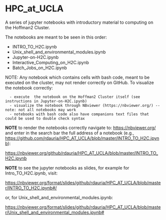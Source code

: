 # HPC_at_UCLA
A series of jupyter notebooks with introductory material to computing on the Hoffman2 Cluster.

The notebooks are meant to be seen in this order:

- INTRO_TO_H2C.ipynb
- Unix_shell_and_environmental_modules.ipynb
- Jupyter-on-H2C.ipynb
- Interactive_Computing_on_H2C.ipynb
- Batch_Jobs_on_H2C.ipynb

NOTE: Any notebook which contains cells with bash code, meant to be executed on the cluster, may not render correctly on GitHub. To visualize the notebook correctly:

      - execute  the notebook on the Hoffman2 Cluster itself (see instructions in Jupyter-on-H2C.ipynb)
      - visualize the notebook through NBviewer (https://nbviewer.org/) -- note: not all notebooks may work
      - notebooks with bash code also have companions text files that could be used to double check syntax  

**NOTE** to render the notebooks correctly navigate to: https://nbviewer.org/ and enter in the search bar the full address of a notebook (e.g., https://github.com/rdauria/HPC_AT_UCLA/blob/master/INTRO_TO_H2C.ipynb):

https://nbviewer.org/github/rdauria/HPC_AT_UCLA/blob/master/INTRO_TO_H2C.ipynb

**NOTE** to see the jupyter notebooks as slides, for example for Intro_TO_H2C.ipynb, visit:

https://nbviewer.org/format/slides/github/rdauria/HPC_AT_UCLA/blob/master/INTRO_TO_H2C.ipynb#/

or, for Unix_shell_and_environmental_modules.ipynb:

https://nbviewer.org/format/slides/github/rdauria/HPC_AT_UCLA/blob/master/Unix_shell_and_environmental_modules.ipynb#
